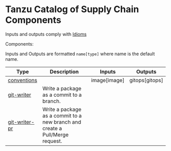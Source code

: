 # Tanzu Catalog of Supply Chain Components

Inputs and outputs comply with [Idioms](idioms.hbs.md)

Components:

Inputs and Outputs are formatted `name[type]` where name is the default name.

| Type                                  | Description                                                                  | Inputs       | Outputs        |
|---------------------------------------|------------------------------------------------------------------------------|--------------|----------------|
| [conventions](conventions.hbs.md)     |                                                                              | image[image] | gitops[gitops] |
| [git-writer](git-writer.hbs.md)       | Write a package as a commit to a branch.                                     |              |                |
| [git-writer-pr](git-writer-pr.hbs.md) | Write a package as a commit to a new branch and create a Pull/Merge request. |              |                |
